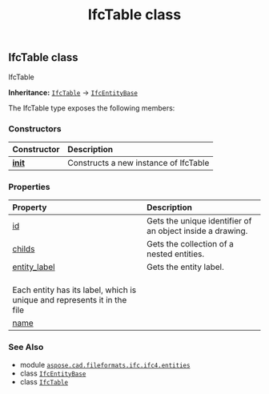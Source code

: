 ﻿---
title: IfcTable class
second_title: Aspose.CAD for Python via .NET API References
description: 
type: docs
weight: 6950
url: /python-net/aspose.cad.fileformats.ifc.ifc4.entities/ifctable/
is_root: false
---

## IfcTable class

IfcTable



**Inheritance:** [`IfcTable`](/cad/python-net/aspose.cad.fileformats.ifc.ifc4.entities/ifctable) → 
[`IfcEntityBase`](/cad/python-net/aspose.cad.fileformats.ifc/ifcentitybase)



The IfcTable type exposes the following members:

### Constructors
| Constructor | Description |
| :- | :- |
| [__init__](/cad/python-net/aspose.cad.fileformats.ifc.ifc4.entities/ifctable/__init__/#) | Constructs a new instance of IfcTable |


### Properties
| Property | Description |
| :- | :- |
| [id](/cad/python-net/aspose.cad.fileformats.ifc.ifc4.entities/ifctable/id) | Gets the unique identifier of an object inside a drawing. |
| [childs](/cad/python-net/aspose.cad.fileformats.ifc.ifc4.entities/ifctable/childs) | Gets the collection of a nested entities. |
| [entity_label](/cad/python-net/aspose.cad.fileformats.ifc.ifc4.entities/ifctable/entity_label) | Gets the entity label.<br/>Each entity has its label, which is unique and represents it in the file |
| [name](/cad/python-net/aspose.cad.fileformats.ifc.ifc4.entities/ifctable/name) |  |



### See Also
* module [`aspose.cad.fileformats.ifc.ifc4.entities`](..)
* class [`IfcEntityBase`](/cad/python-net/aspose.cad.fileformats.ifc/ifcentitybase)
* class [`IfcTable`](/cad/python-net/aspose.cad.fileformats.ifc.ifc4.entities/ifctable)
